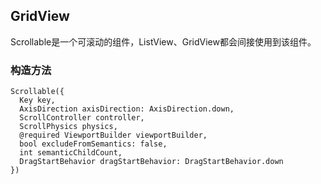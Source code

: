 ## **GridView**

> 
Scrollable是一个可滚动的组件，ListView、GridView都会间接使用到该组件。

### 构造方法
```
Scrollable({
  Key key,
  AxisDirection axisDirection: AxisDirection.down,
  ScrollController controller,
  ScrollPhysics physics,
  @required ViewportBuilder viewportBuilder,
  bool excludeFromSemantics: false,
  int semanticChildCount,
  DragStartBehavior dragStartBehavior: DragStartBehavior.down
})
```